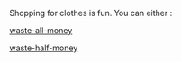 Shopping for clothes is fun. You can either : 

[waste-all-money](amazing.md)

[waste-half-money](choice-comment.md)
